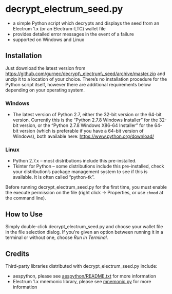 # decrypt\_electrum\_seed.py #

 * a simple Python script which decrypts and displays the seed from an Electrum 1.x (or an Electrum-LTC) wallet file
 * provides detailed error messages in the event of a failure
 * supported on Windows and Linux

## Installation ##

Just download the latest version from <https://github.com/gurnec/decrypt\_electrum\_seed/archive/master.zip> and unzip it to a location of your choice. There’s no installation procedure for the Python script itself, however there are additional requirements below depending on your operating system.

### Windows ###

 * The latest version of Python 2.7, either the 32-bit version or the 64-bit version. Currently this is the “Python 2.7.8 Windows Installer” for the 32-bit version, or the “Python 2.7.8 Windows X86-64 Installer” for the 64-bit version (which is preferable if you have a 64-bit version of Windows), both available here: <https://www.python.org/download/>

### Linux ###

 * Python 2.7.x – most distributions include this pre-installed.
 * Tkinter for Python – some distributions include this pre-installed, check your distribution’s package management system to see if this is available. It is often called “python-tk”.

Before running decrypt\_electrum\_seed.py for the first time, you must enable the execute permission on the file (right click -> Properties, or use `chmod` at the command line).

## How to Use

Simply double-click decrypt\_electrum\_seed.py and choose your wallet file in the file selection dialog. If you're given an option between running it in a terminal or without one, choose *Run in Terminal*.

## Credits ##

Third-party libraries distributed with decrypt\_electrum\_seed.py include:

 * aespython, please see [aespython/README.txt](aespython/README.txt) for
 more information
 * Electrum 1.x mnemonic library, please see [mnemonic.py](mnemonic.py) for more information

